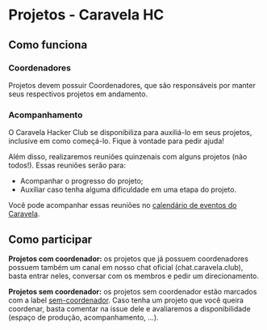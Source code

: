 Projetos - Caravela HC
======================

Como funciona
-------------

### Coordenadores

Projetos devem possuir Coordenadores, que são responsáveis por manter seus
respectivos projetos em andamento.

### Acompanhamento

O Caravela Hacker Club se disponibiliza para auxiliá-lo em seus projetos,
inclusive em como começá-lo. Fique à vontade para pedir ajuda!

Além disso, realizaremos reuniões quinzenais com alguns projetos (não todos!).
Essas reuniões serão para:

- Acompanhar o progresso do projeto;
- Auxiliar caso tenha alguma dificuldade em uma etapa do projeto.

Você pode acompanhar essas reuniões no [calendário de eventos do
Caravela](https://calendar.google.com/calendar?cid=c3E1b25wNXQwcWxubTZtMnI4cmhwcm9wMXNAZ3JvdXAuY2FsZW5kYXIuZ29vZ2xlLmNvbQ).

Como participar
---------------

**Projetos com coordenador:** os projetos que já possuem coordenadores possuem
também um canal em nosso chat oficial (chat.caravela.club), basta entrar neles,
conversar com os membros e pedir um direcionamento.

**Projetos sem coordenador:** os projetos sem coordenador estão marcados com a
label
[sem-coordenador](https://github.com/caravelahc/projetos/labels/sem-coordenador).
Caso tenha um projeto que você queira coordenar, basta comentar na issue dele e
avaliaremos a disponibilidade (espaço de produção, acompanhamento, ...).
